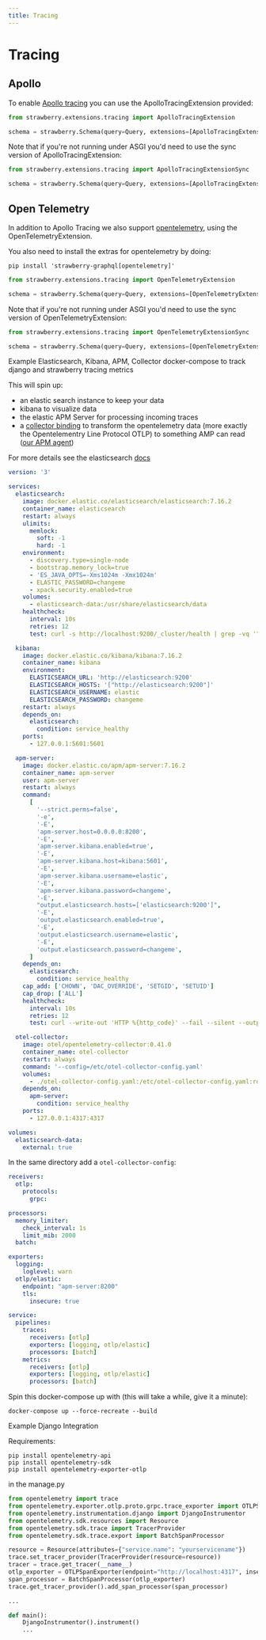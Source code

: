 ```yaml
---
title: Tracing
---
```


# Tracing

## Apollo

To enable [Apollo tracing](https://github.com/apollographql/apollo-tracing) you
can use the ApolloTracingExtension provided:

```python
from strawberry.extensions.tracing import ApolloTracingExtension

schema = strawberry.Schema(query=Query, extensions=[ApolloTracingExtension])
```

Note that if you're not running under ASGI you'd need to use the sync version of
ApolloTracingExtension:

```python
from strawberry.extensions.tracing import ApolloTracingExtensionSync

schema = strawberry.Schema(query=Query, extensions=[ApolloTracingExtensionSync])
```

## Open Telemetry

In addition to Apollo Tracing we also support
[opentelemetry](https://opentelemetry.io/), using the OpenTelemetryExtension.

You also need to install the extras for opentelemetry by doing:

```
pip install 'strawberry-graphql[opentelemetry]'
```

```python
from strawberry.extensions.tracing import OpenTelemetryExtension

schema = strawberry.Schema(query=Query, extensions=[OpenTelemetryExtension])
```

Note that if you're not running under ASGI you'd need to use the sync version of
OpenTelemetryExtension:

```python
from strawberry.extensions.tracing import OpenTelemetryExtensionSync

schema = strawberry.Schema(query=Query, extensions=[OpenTelemetryExtensionSync])
```


Example Elasticsearch, Kibana, APM, Collector docker-compose to track django and strawberry tracing metrics

This will spin up:
- an elastic search instance to keep your data
- kibana to visualize data
- the elastic APM Server for processing incoming traces
- a [collector binding](https://github.com/open-telemetry/opentelemetry-python/tree/main/exporter/opentelemetry-exporter-otlp) to transform the opentelemetry data (more exactly the Opentelementry Line Protocol OTLP) to something AMP can read ([our APM agent](https://github.com/open-telemetry/opentelemetry-collector))

For more details see the elasticsearch [docs](https://www.elastic.co/guide/en/apm/get-started/current/open-telemetry-elastic.html)

```yaml
version: '3'

services:
  elasticsearch:
    image: docker.elastic.co/elasticsearch/elasticsearch:7.16.2
    container_name: elasticsearch
    restart: always
    ulimits:
      memlock:
        soft: -1
        hard: -1
    environment:
      - discovery.type=single-node
      - bootstrap.memory_lock=true
      - 'ES_JAVA_OPTS=-Xms1024m -Xmx1024m'
      - ELASTIC_PASSWORD=changeme
      - xpack.security.enabled=true
    volumes:
      - elasticsearch-data:/usr/share/elasticsearch/data
    healthcheck:
      interval: 10s
      retries: 12
      test: curl -s http://localhost:9200/_cluster/health | grep -vq '"status":"red"'

  kibana:
    image: docker.elastic.co/kibana/kibana:7.16.2
    container_name: kibana
    environment:
      ELASTICSEARCH_URL: 'http://elasticsearch:9200'
      ELASTICSEARCH_HOSTS: '["http://elasticsearch:9200"]'
      ELASTICSEARCH_USERNAME: elastic
      ELASTICSEARCH_PASSWORD: changeme
    restart: always
    depends_on:
      elasticsearch:
        condition: service_healthy
    ports:
      - 127.0.0.1:5601:5601

  apm-server:
    image: docker.elastic.co/apm/apm-server:7.16.2
    container_name: apm-server
    user: apm-server
    restart: always
    command:
      [
        '--strict.perms=false',
        '-e',
        '-E',
        'apm-server.host=0.0.0.0:8200',
        '-E',
        'apm-server.kibana.enabled=true',
        '-E',
        'apm-server.kibana.host=kibana:5601',
        '-E',
        'apm-server.kibana.username=elastic',
        '-E',
        'apm-server.kibana.password=changeme',
        '-E',
        "output.elasticsearch.hosts=['elasticsearch:9200']",
        '-E',
        'output.elasticsearch.enabled=true',
        '-E',
        'output.elasticsearch.username=elastic',
        '-E',
        'output.elasticsearch.password=changeme',
      ]
    depends_on:
      elasticsearch:
        condition: service_healthy
    cap_add: ['CHOWN', 'DAC_OVERRIDE', 'SETGID', 'SETUID']
    cap_drop: ['ALL']
    healthcheck:
      interval: 10s
      retries: 12
      test: curl --write-out 'HTTP %{http_code}' --fail --silent --output /dev/null http://localhost:8200/

  otel-collector:
    image: otel/opentelemetry-collector:0.41.0
    container_name: otel-collector
    restart: always
    command: '--config=/etc/otel-collector-config.yaml'
    volumes:
      - ./otel-collector-config.yaml:/etc/otel-collector-config.yaml:ro
    depends_on:
      apm-server:
        condition: service_healthy
    ports:
      - 127.0.0.1:4317:4317

volumes:
  elasticsearch-data:
    external: true
```

In the same directory add a `otel-collector-config`:
```yaml
receivers:
  otlp:
    protocols:
      grpc:

processors:
  memory_limiter:
    check_interval: 1s
    limit_mib: 2000
  batch:

exporters:
  logging:
    loglevel: warn
  otlp/elastic:
    endpoint: "apm-server:8200"
    tls:
      insecure: true

service:
  pipelines:
    traces:
      receivers: [otlp]
      exporters: [logging, otlp/elastic]
      processors: [batch]
    metrics:
      receivers: [otlp]
      exporters: [logging, otlp/elastic]
      processors: [batch]
```

Spin this docker-compose up with (this will take a while, give it a minute):
```
docker-compose up --force-recreate --build
```


Example Django Integration

Requirements:
```shell
pip install opentelemetry-api
pip install opentelemetry-sdk
pip install opentelemetry-exporter-otlp
```

in the manage.py
```python
from opentelemetry import trace
from opentelemetry.exporter.otlp.proto.grpc.trace_exporter import OTLPSpanExporter
from opentelemetry.instrumentation.django import DjangoInstrumentor
from opentelemetry.sdk.resources import Resource
from opentelemetry.sdk.trace import TracerProvider
from opentelemetry.sdk.trace.export import BatchSpanProcessor

resource = Resource(attributes={"service.name": "yourservicename"})
trace.set_tracer_provider(TracerProvider(resource=resource))
tracer = trace.get_tracer(__name__)
otlp_exporter = OTLPSpanExporter(endpoint="http://localhost:4317", insecure=True)
span_processor = BatchSpanProcessor(otlp_exporter)
trace.get_tracer_provider().add_span_processor(span_processor)

...

def main():
    DjangoInstrumentor().instrument()
    ...
```

